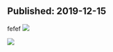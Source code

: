 Published: 2019-12-15
---
fefef
![](https://lh3.googleusercontent.com/Erv1QKndIwVEO28JuwV3qvAKmdhke7oemvDi80KKkTx_8TWoq23t7hGfp6QvQnlwJtL6ElX_tAUJHMLjGak=w500-no-tmp.jpg)

![](https://lh3.googleusercontent.com/f5LFntjIjcx2gG7B9mZfynggxbglV-vyNizCaLdBf3ZGmGbT9IWJP3xhH_MHJf1xRQE2CZd0nkXz6XmQmQs=w1000-no-tmp.jpg)
<!--stackedit_data:
eyJoaXN0b3J5IjpbMTI1MTgxODM2LDg4NTIxOTY2MiwxNTk0Mz
MzOTg0XX0=
-->